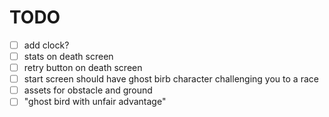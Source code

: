 # TODO

- [ ] add clock?
- [ ] stats on death screen
- [ ] retry button on death screen
- [ ] start screen should have ghost birb character challenging you to a race
- [ ] assets for obstacle and ground
- [ ] "ghost bird with unfair advantage"

